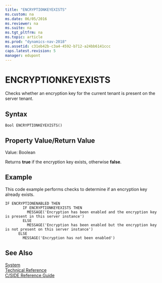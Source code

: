 ```yaml
---
title: "ENCRYPTIONKEYEXISTS"
ms.custom: na
ms.date: 06/05/2016
ms.reviewer: na
ms.suite: na
ms.tgt_pltfrm: na
ms.topic: article
ms.prod: "dynamics-nav-2018"
ms.assetid: c31eb42b-c3a4-4592-b712-a24bb6141ccc
caps.latest.revision: 5
manager: edupont
---
```

# ENCRYPTIONKEYEXISTS
Checks whether an encryption key for the current tenant is present on the server tenant.  

## Syntax  

```  
Bool ENCRYPTIONKEYEXISTS()  
```  

## Property Value/Return Value  
 Value: Boolean  

 Returns **true** if the encryption key exists, otherwise **false**.  

## Example  
 This code example performs checks to determine if an encryption key already exists.  

```  
IF ENCRYPTIONENABLED THEN  
        IF ENCRYPTIONKEYEXISTS THEN  
          MESSAGE('Encryption has been enabled and the encryption key is present in this server instance')  
        ELSE  
          MESSAGE('Encryption has been enabled but the encryption key is not present on this server instance')  
      ELSE  
        MESSAGE('Encryption has not been enabled')  
```  

## See Also  
 [System](System.md)   
 [Technical Reference](Technical-Reference.md)   
 [C/SIDE Reference Guide](C-SIDE-Reference-Guide.md)
